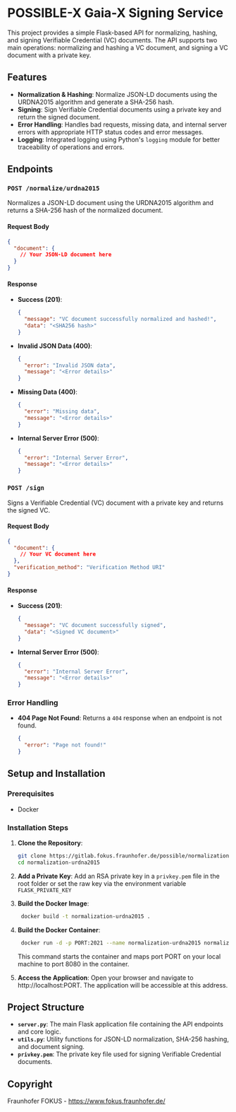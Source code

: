 # POSSIBLE-X Gaia-X Signing Service

This project provides a simple Flask-based API for normalizing, hashing, and signing Verifiable Credential (VC) documents. The API supports two main operations: normalizing and hashing a VC document, and signing a VC document with a private key.

## Features
- **Normalization & Hashing**: Normalize JSON-LD documents using the URDNA2015 algorithm and generate a SHA-256 hash.
- **Signing**: Sign Verifiable Credential documents using a private key and return the signed document.
- **Error Handling**: Handles bad requests, missing data, and internal server errors with appropriate HTTP status codes and error messages.
- **Logging**: Integrated logging using Python's `logging` module for better traceability of operations and errors.

## Endpoints

### `POST /normalize/urdna2015`
Normalizes a JSON-LD document using the URDNA2015 algorithm and returns a SHA-256 hash of the normalized document.

#### Request Body
```json
{
  "document": { 
    // Your JSON-LD document here 
  }
}
```

#### Response
- **Success (201)**:
  ```json
  {
    "message": "VC document successfully normalized and hashed!",
    "data": "<SHA256 hash>"
  }
  ```
- **Invalid JSON Data (400)**:
  ```json
  {
    "error": "Invalid JSON data",
    "message": "<Error details>"
  }
  ```
- **Missing Data (400)**:
  ```json
  {
    "error": "Missing data",
    "message": "<Error details>"
  }
  ```
- **Internal Server Error (500)**:
  ```json
  {
    "error": "Internal Server Error",
    "message": "<Error details>"
  }
  ```

### `POST /sign`
Signs a Verifiable Credential (VC) document with a private key and returns the signed VC.

#### Request Body
```json
{
  "document": { 
    // Your VC document here 
  },
  "verification_method": "Verification Method URI"
}
```

#### Response
- **Success (201)**:
  ```json
  {
    "message": "VC document successfully signed",
    "data": "<Signed VC document>"
  }
  ```
- **Internal Server Error (500)**:
  ```json
  {
    "error": "Internal Server Error",
    "message": "<Error details>"
  }
  ```

### Error Handling
- **404 Page Not Found**: Returns a `404` response when an endpoint is not found.
  ```json
  {
    "error": "Page not found!"
  }
  ```

## Setup and Installation

### Prerequisites
- Docker

### Installation Steps

1. **Clone the Repository**:
   ```bash
   git clone https://gitlab.fokus.fraunhofer.de/possible/normalization-urdna2015.git
   cd normalization-urdna2015
   ```

2. **Add a Private Key**:
    Add an RSA private key in a `privkey.pem` file in the root folder or set the raw key via the environment variable `FLASK_PRIVATE_KEY`

3. **Build the Docker Image**:
   ```bash
    docker build -t normalization-urdna2015 .
    ```

4. **Build the Docker Container**:
   ```bash
    docker run -d -p PORT:2021 --name normalization-urdna2015 normalization-urdna2015
    ```
    This command starts the container and maps port PORT on your local machine to port 8080 in the container.

5. **Access the Application**:
    Open your browser and navigate to http://localhost:PORT. The application will be accessible at this address.

## Project Structure

- **`server.py`**: The main Flask application file containing the API endpoints and core logic.
- **`utils.py`**: Utility functions for JSON-LD normalization, SHA-256 hashing, and document signing.
- **`privkey.pem`**: The private key file used for signing Verifiable Credential documents. 

## Copyright
Fraunhofer FOKUS - https://www.fokus.fraunhofer.de/